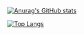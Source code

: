 [![Anurag's GitHub stats](https://github-readme-stats.vercel.app/api?username=jannydiamond&count_private=true&show_icons=true&theme=tokyonight&border_color=0d1117)](https://github.com/anuraghazra/github-readme-stats)

[![Top Langs](https://github-readme-stats.vercel.app/api/top-langs/?username=jannydiamond&count_private=true&theme=tokyonight&langs_count=10&border_color=0d1117&layout=compact)](https://github.com/anuraghazra/github-readme-stats)
